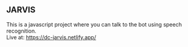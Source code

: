 ## JARVIS
This is a javascript project where you can talk to the bot using speech recognition.
<br>
Live at: https://dc-jarvis.netlify.app/
